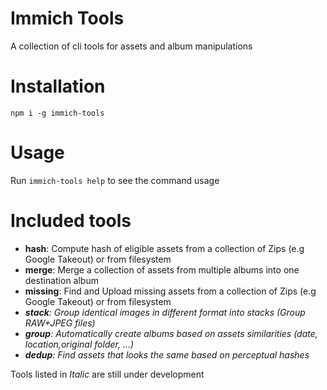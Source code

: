 # Immich Tools

A collection of cli tools for assets and album manipulations

# Installation

```
npm i -g immich-tools
```

# Usage

Run `immich-tools help` to see the command usage

# Included tools

* **hash**: Compute hash of eligible assets from a collection of Zips (e.g Google Takeout) or from filesystem
* **merge**: Merge a collection of assets from multiple albums into one destination album
* **missing**: Find and Upload missing assets from a collection of Zips (e.g Google Takeout) or from filesystem
* _**stack**: Group identical images in different format into stacks (Group RAW+JPEG files)_
* _**group**: Automatically create albums based on assets similarities (date, location,original folder, ...)_
* _**dedup**: Find assets that looks the same based on perceptual hashes_

Tools listed in _Italic_ are still under development
 
